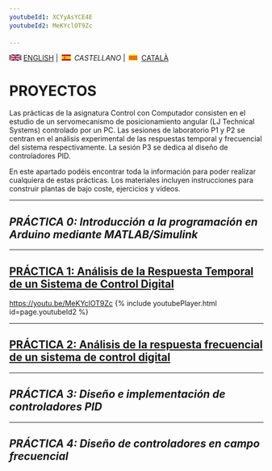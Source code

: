 ```yaml
---
youtubeId1: XCYyAsYCE4E
youtubeId2: MeKYclOT9Zc

---
```



<img src="en.png" alt="English"> [ENGLISH](projects.md) | <img src="es.png" alt="Castellano"> *CASTELLANO* | <img src="ca.png" alt="Català"> [CATALÀ](projectes.md)

# PROYECTOS
Las prácticas de la asignatura Control con Computador consisten en el estudio de un servomecanismo de posicionamiento angular (LJ Technical Systems) controlado por un PC. Las sesiones de laboratorio P1 y P2 se centran en el análisis experimental de las respuestas temporal y frecuencial del sistema respectivamente. La sesión P3 se dedica al diseño de controladores PID.

En este apartado podéis encontrar toda la información para poder realizar cualquiera de estas prácticas. Los materiales incluyen instrucciones para construir plantas de bajo coste, ejercicios y vídeos.

<hr/>

## *PRÁCTICA 0: Introducción a la programación en Arduino mediante MATLAB/Simulink*

<hr/>

## [PRÁCTICA 1: Análisis de la Respuesta Temporal de un Sistema de Control Digital](P1_es.html)

<https://youtu.be/MeKYclOT9Zc>
{% include youtubePlayer.html id=page.youtubeId2 %}
<br />

<hr/>

## [PRÁCTICA 2: Análisis de la respuesta frecuencial de un sistema de control digital](P2_es.html)

<hr/>

## *PRÁCTICA 3: Diseño e implementación de controladores PID*

<hr/>

## *PRÁCTICA 4: Diseño de controladores en campo frecuencial*
